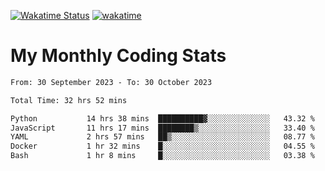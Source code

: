 [![Wakatime Status](https://github.com/noopurphalak/noopurphalak/workflows/wakatime-status-update/badge.svg)](https://github.com/noopurphalak/noopurphalak/actions/workflows/main.yml)
[![wakatime](https://wakatime.com/badge/user/80ace140-ef40-4fdd-b8ed-f3be3d2e1aea.svg)](https://wakatime.com/@80ace140-ef40-4fdd-b8ed-f3be3d2e1aea)

# My Monthly Coding Stats

<!--START_SECTION:waka-->

```txt
From: 30 September 2023 - To: 30 October 2023

Total Time: 32 hrs 52 mins

Python           14 hrs 38 mins  ██████████▓░░░░░░░░░░░░░░   43.32 %
JavaScript       11 hrs 17 mins  ████████▒░░░░░░░░░░░░░░░░   33.40 %
YAML             2 hrs 57 mins   ██▒░░░░░░░░░░░░░░░░░░░░░░   08.77 %
Docker           1 hr 32 mins    █░░░░░░░░░░░░░░░░░░░░░░░░   04.55 %
Bash             1 hr 8 mins     █░░░░░░░░░░░░░░░░░░░░░░░░   03.38 %
```

<!--END_SECTION:waka-->
